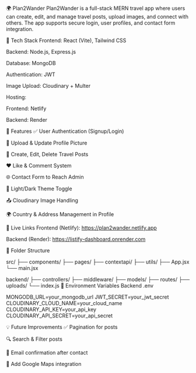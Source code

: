🌍 Plan2Wander
Plan2Wander is a full-stack MERN travel app where users can create, edit, and manage travel posts, upload images, and connect with others. The app supports secure login, user profiles, and contact form integration.

🚀 Tech Stack
Frontend: React (Vite), Tailwind CSS

Backend: Node.js, Express.js

Database: MongoDB

Authentication: JWT

Image Upload: Cloudinary + Multer

Hosting:

Frontend: Netlify

Backend: Render

🔐 Features
✅ User Authentication (Signup/Login)

📸 Upload & Update Profile Picture

📝 Create, Edit, Delete Travel Posts

❤️ Like & Comment System

🌐 Contact Form to Reach Admin

🌙 Light/Dark Theme Toggle

📤 Cloudinary Image Handling

🌍 Country & Address Management in Profile

🔗 Live Links
Frontend (Netlify): https://plan2wander.netlify.app

Backend (Render): https://listify-dashboard.onrender.com

📁 Folder Structure

src/
├── components/
├── pages/
├── contextapi/
├── utils/
├── App.jsx
└── main.jsx

backend/
├── controllers/
├── middleware/
├── models/
├── routes/
├── uploads/
└── index.js
🔑 Environment Variables
Backend .env


MONGODB_URL=your_mongodb_url
JWT_SECRET=your_jwt_secret
CLOUDINARY_CLOUD_NAME=your_cloud_name
CLOUDINARY_API_KEY=your_api_key
CLOUDINARY_API_SECRET=your_api_secret



💡 Future Improvements
✅ Pagination for posts

🔍 Search & Filter posts

📨 Email confirmation after contact

🧭 Add Google Maps integration

